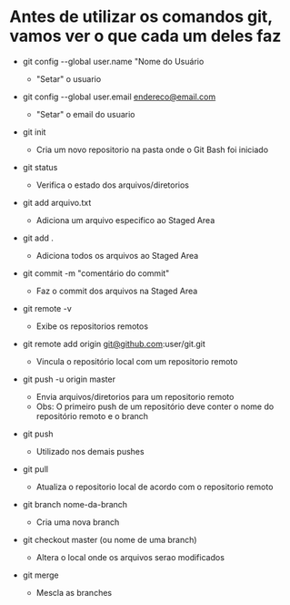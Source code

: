 # Antes de utilizar os comandos git, vamos ver o que cada um deles faz



* git config --global user.name "Nome do Usuário
  * "Setar" o usuario

* git config --global user.email	endereco@email.com
  * "Setar" o email do usuario

* git init
  * Cria um novo repositorio na pasta onde o Git Bash foi iniciado

* git status
  * Verifica o estado dos arquivos/diretorios

* git add	arqu⁭ivo.txt
  * Adiciona um arquivo especifico ao Staged Area

* git add .
  * Adiciona todos os arquivos ao Staged Area

* git commit -m "comentário do commit"
  * Faz o commit dos arquivos na Staged Area

* git remote -v
  * Exibe os repositorios remotos

* git remote add origin git@github.com:user/git.git
  * Vincula o repositório local com um repositorio remoto

* git push -u origin master
  * Envia arquivos/diretorios para um repositorio remoto
  * Obs: O primeiro push de um repositório deve conter o nome
do repositório remoto e o branch

* git push
  * Utilizado nos demais pushes

* git pull
  * Atualiza o repositorio local de acordo com o repositorio remoto

* git branch nome-da-branch 
  * Cria uma nova branch

* git checkout master (ou nome de uma branch)
  * Altera o local onde os arquivos serao modificados

* git merge
  * Mescla as branches
